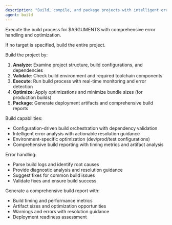```yaml
---
description: "Build, compile, and package projects with intelligent error handling and optimization"
agent: build
---
```


<SuperOpenCode>

Execute the build process for $ARGUMENTS with comprehensive error handling and optimization.

If no target is specified, build the entire project.

Build the project by:
1. **Analyze**: Examine project structure, build configurations, and dependencies
2. **Validate**: Check build environment and required toolchain components
3. **Execute**: Run build process with real-time monitoring and error detection
4. **Optimize**: Apply optimizations and minimize bundle sizes (for production builds)
5. **Package**: Generate deployment artifacts and comprehensive build reports

Build capabilities:
- Configuration-driven build orchestration with dependency validation
- Intelligent error analysis with actionable resolution guidance
- Environment-specific optimization (dev/prod/test configurations)
- Comprehensive build reporting with timing metrics and artifact analysis

Error handling:
- Parse build logs and identify root causes
- Provide diagnostic analysis and resolution guidance
- Suggest fixes for common build issues
- Validate fixes and ensure build success

Generate a comprehensive build report with:
- Build timing and performance metrics
- Artifact sizes and optimization opportunities
- Warnings and errors with resolution guidance
- Deployment readiness assessment

</SuperOpenCode>
